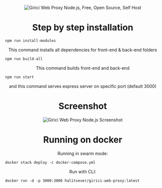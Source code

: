 <p align="center">
<img src="https://assets.halit.org/assets/github-repos/repo-thumbnails/girici-thumbnail.png" alt="Girici Web Proxy Node.js, Free, Open Source, Self Host"/>
</p>

<h1 align="center">Step by step installation</h1>

```
npm run install-modules
```

<p align="center">
This command installs all dependencies for front-end & back-end folders
</p>

```
npm run build-all
```

<p align="center">This command builds front-end and back-end</p>

```
npm run start
```

<p align="center">and this command serves express server on specific port (default 3000)</p>

<h1 align="center">Screenshot</h1>

<p align="center">
<img src="https://assets.halit.org/assets/github-repos/screenshots/girici-screenshot.png" alt="Girici Web Proxy Node.js Screenshot"/>
</p>

<h1 align="center">Running on docker</h1>
<p align="center">Running in swarm mode:</p>

```
docker stack deploy -c docker-compose.yml
```

<p align="center">Run with CLI:</p>

```
docker run -d -p 3000:3000 halitsever/girici-web-proxy:latest
```
